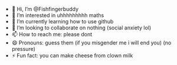 - 👋 Hi, I’m @Fishfingerbuddy
- 👀 I’m interested in uhhhhhhhhh maths
- 🌱 I’m currently learning how to use github
- 💞️ I’m looking to collaborate on nothing (social anxiety lol)
- 📫 How to reach me: please dont
- 😄 Pronouns: guess them (if you misgender me i will end you) (no pressure)
- ⚡ Fun fact: you can make cheese from clown milk

<!---
Fishfingerbuddy/Fishfingerbuddy is a ✨ special ✨ repository because its `README.md` (this file) appears on your GitHub profile.
You can click the Preview link to take a look at your changes.
--->

